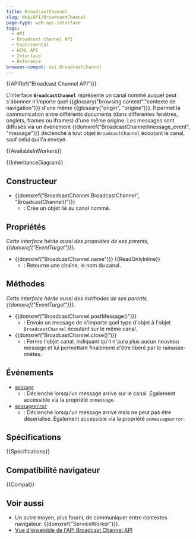 ```yaml
---
title: BroadcastChannel
slug: Web/API/BroadcastChannel
page-type: web-api-interface
tags:
  - API
  - Broadcast Channel API
  - Experimental
  - HTML API
  - Interface
  - Reference
browser-compat: api.BroadcastChannel
---
```

{{APIRef("Broadcast Channel API")}}

L'interface **`BroadcastChannel`** représente un canal nommé auquel peut s'abonner n'importe quel {{glossary("browsing context","contexte de navigation")}} d'une même {{glossary("origin", "origine")}}. Il permet la communication entre différents documents (dans différentes fenêtres, onglets, frames ou iframes) d'une même origine. Les messages sont diffusés via un événement {{domxref("BroadcastChannel/message_event", "message")}} déclenché à tout objet `BroadcastChannel` écoutant le canal, sauf celui qui l'a envoyé.

{{AvailableInWorkers}}

{{InheritanceDiagram}}

## Constructeur

- {{domxref("BroadcastChannel.BroadcastChannel", "BroadcastChannel()")}}
  - : Crée un objet lié au canal nommé.

## Propriétés

_Cette interface hérite aussi des propriétés de ses parents, {{domxref("EventTarget")}}._

- {{domxref("BroadcastChannel.name")}} {{ReadOnlyInline}}
  - : Retourne une chaîne, le nom du canal.

## Méthodes

_Cette interface hérite aussi des méthodes de ses parents, {{domxref("EventTarget")}}._

- {{domxref("BroadcastChannel.postMessage()")}}
  - : Envoie un message de n'importe quel type d'objet à l'objet `BroadcastChannel` écoutant sur le même canal.
- {{domxref("BroadcastChannel.close()")}}
  - : Ferme l'objet canal, indiquant qu'il n'aura plus aucun nouveau message et lui permettant finalement d'être libéré par le ramasse-miètes.

## Événements

- [`message`](/fr/docs/Web/API/BroadcastChannel/message_event)
  - : Déclenché lorsqu'un message arrive sur le canal.
    Également accessible via la propriété `onmessage`.
- [`messageerror`](/fr/docs/Web/API/BroadcastChannel/messageerror_event)
  - : Déclenché lorsqu'un message arrive mais ne peut pas être déserialisé.
    Également accessible via la propriété `onmessageerror`.

## Spécifications

{{Specifications}}

## Compatibilité navigateur

{{Compat}}

## Voir aussi

- Un autre moyen, plus fourni, de communiquer entre contextes navigateur: {{domxref("ServiceWorker")}}.
- [Vue d'ensemble de l'API Broadcast Channel API](/fr/docs/Web/API/Broadcast_Channel_API)

